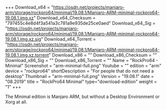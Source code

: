 +++
Download_x64 = "https://osdn.net/projects/manjaro-arm/storage/rockpro64/minimal/19.08.1/Manjaro-ARM-minimal-rockpro64-19.08.1.img.xz"
Download_x64_Checksum = "797455c4e8d4f3a541a3c781a9e935de25ce0aed"
Download_x64_Sig = "https://osdn.net/projects/manjaro-arm/storage/rockpro64/minimal/19.08.1/Manjaro-ARM-minimal-rockpro64-19.08.1.img.xz.sig"
Download_x64_Torrent = "https://osdn.net/projects/manjaro-arm/storage/rockpro64/minimal/19.08.1/Manjaro-ARM-minimal-rockpro64-19.08.1.img.xz.torrent"
Download_x86 = ""
Download_x86_Checksum = ""
Download_x86_Sig = ""
Download_x86_Torrent = ""
Name = "RockPro64 - Minimal"
Screenshot = "arm-minimal-full.png"
Youtube = ""
edition = "arm"
device = "rockpro64"
shortDescription = "For people that do not need a desktop"
Thumbnail = "arm-minimal-full.png"
Version = "19.08.1"
date = "08.2019"
title = "RockPro64 Minimal"
type="download-edition"
weight = "1"
+++

The Minimal edition is Manjaro ARM, but without a Desktop Environment or Xorg at all.

